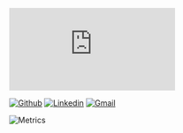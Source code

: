 [![Typing SVG](https://readme-typing-svg.demolab.com/?lines=👋+Hi,+I’m+@Mushindi-Rachel;👀+I’m+interested+in+data+analysis;🌱+I’m+currently+a+4th+year+student+of+Bsc+IT;💞️+I’m+looking+forward+to+collaborate+on+...;📫+Email+me+at+mushindirachel@gmail.com)](https://git.io/typing-svg)

[![Github](https://img.shields.io/badge/-Github-000?style=flat&logo=Github&logoColor=white)](https://github.com/Mushindi-Rachel)
[![Linkedin](https://img.shields.io/badge/-LinkedIn-blue?style=flat&logo=Linkedin&logoColor=white)](https://www.linkedin.com/in//)
[![Gmail](https://img.shields.io/badge/-Gmail-c14438?style=flat&logo=Gmail&logoColor=white)](mailto:mushindirachel@gmail.com)

![Metrics](https://metrics.lecoq.io/Mushindi-rachel?template=classic&isocalendar=1&notable=1&base=header%2C%20activity%2C%20community%2C%20repositories%2C%20metadata&base.indepth=false&base.hireable=false&base.skip=false&isocalendar=false&isocalendar.duration=half-year&notable=false&notable.from=organization&notable.repositories=false&notable.indepth=false&notable.types=commit&notable.self=false&config.timezone=Africa%2FNairobi)

